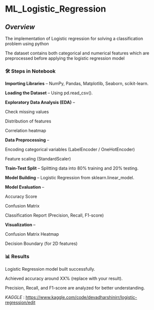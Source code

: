 # ML_Logistic_Regression

## *Overview*

The implementation of Logistic regression for solving a classification problem using python 

The dataset contains both categorical and numerical features which are preprocessed before applying the logistic regression model 


### 🛠️ Steps in Notebook

**Importing Libraries** – NumPy, Pandas, Matplotlib, Seaborn, scikit-learn.

**Loading the Dataset** – Using pd.read_csv().

**Exploratory Data Analysis (EDA)** –

Check missing values

Distribution of features

Correlation heatmap

**Data Preprocessing** –

Encoding categorical variables (LabelEncoder / OneHotEncoder)

Feature scaling (StandardScaler)

**Train-Test Split** – Splitting data into 80% training and 20% testing.

**Model Building** – Logistic Regression from sklearn.linear_model.

**Model Evaluation** –

Accuracy Score

Confusion Matrix

Classification Report (Precision, Recall, F1-score)

**Visualization** –

Confusion Matrix Heatmap

Decision Boundary (for 2D features)


### 📊 Results

Logistic Regression model built successfully.

Achieved accuracy around XX% (replace with your result).

Precision, Recall, and F1-score are analyzed for better understanding.



*KAGGLE* : https://www.kaggle.com/code/devadharshinirr/logistic-regression/edit
